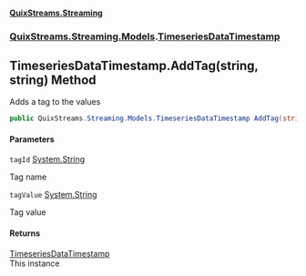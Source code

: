 #### [QuixStreams.Streaming](index.md 'index')
### [QuixStreams.Streaming.Models](QuixStreams.Streaming.Models.md 'QuixStreams.Streaming.Models').[TimeseriesDataTimestamp](TimeseriesDataTimestamp.md 'QuixStreams.Streaming.Models.TimeseriesDataTimestamp')

## TimeseriesDataTimestamp.AddTag(string, string) Method

Adds a tag to the values

```csharp
public QuixStreams.Streaming.Models.TimeseriesDataTimestamp AddTag(string tagId, string tagValue);
```
#### Parameters

<a name='QuixStreams.Streaming.Models.TimeseriesDataTimestamp.AddTag(string,string).tagId'></a>

`tagId` [System.String](https://docs.microsoft.com/en-us/dotnet/api/System.String 'System.String')

Tag name

<a name='QuixStreams.Streaming.Models.TimeseriesDataTimestamp.AddTag(string,string).tagValue'></a>

`tagValue` [System.String](https://docs.microsoft.com/en-us/dotnet/api/System.String 'System.String')

Tag value

#### Returns
[TimeseriesDataTimestamp](TimeseriesDataTimestamp.md 'QuixStreams.Streaming.Models.TimeseriesDataTimestamp')  
This instance